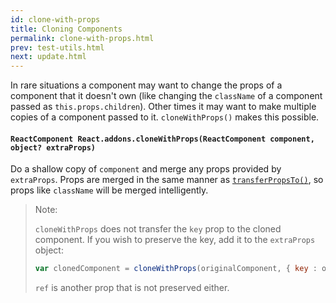```yaml
---
id: clone-with-props
title: Cloning Components
permalink: clone-with-props.html
prev: test-utils.html
next: update.html
---
```


In rare situations a component may want to change the props of a component that it doesn't own (like changing the `className` of a component passed as `this.props.children`). Other times it may want to make multiple copies of a component passed to it. `cloneWithProps()` makes this possible.

#### `ReactComponent React.addons.cloneWithProps(ReactComponent component, object? extraProps)`

Do a shallow copy of `component` and merge any props provided by `extraProps`. Props are merged in the same manner as [`transferPropsTo()`](/react/docs/component-api.html#transferpropsto), so props like `className` will be merged intelligently.

> Note:
>
> `cloneWithProps` does not transfer the `key` prop to the cloned component. If you wish to preserve the key, add it to the `extraProps` object:
> ```js
> var clonedComponent = cloneWithProps(originalComponent, { key : originalComponent.props.key });
> ```
> `ref` is another prop that is not preserved either.
